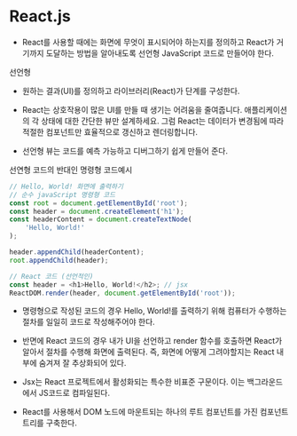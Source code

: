 # React.js

- React를 사용할 때에는 화면에 무엇이 표시되어야 하는지를 정의하고 React가 거기까지 도달하는 방법을 알아내도록 선언형 JavaScript 코드로 만들어야 한다.

선언형

- 원하는 결과(UI)를 정의하고 라이브러리(React)가 단계를 구성한다.

- React는 상호작용이 많은 UI를 만들 때 생기는 어려움을 줄여줍니다. 애플리케이션의 각 상태에 대한 간단한 뷰만 설계하세요. 그럼 React는 데이터가 변경됨에 따라 적절한 컴포넌트만 효율적으로 갱신하고 렌더링합니다.

- 선언형 뷰는 코드를 예측 가능하고 디버그하기 쉽게 만들어 준다.

선연형 코드의 반대인 명령형 코드예시

```JavaScript
// Hello, World! 화면에 출력하기
// 순수 javaScript 명령형 코드
const root = document.getElementById('root');
const header = document.createElement('h1');
const headerContent = document.createTextNode(
	'Hello, World!'
);

header.appendChild(headerContent);
root.appendChild(header);

// React 코드 (선언적인)
const header = <h1>Hello, World!</h2>; // jsx
ReactDOM.render(header, document.getElementById('root'));

```

- 명령형으로 작성된 코드의 경우 Hello, World!를 출력하기 위해 컴퓨터가 수행하는 절차를 일일히 코드로 작성해주어야 한다.

- 반면에 React 코드의 경우 내가 UI을 선언하고 render 함수를 호출하면 React가 알아서 절차를 수행해 화면에 출력된다. 즉, 화면에 어떻게 그려야할지는 React 내부에 숨겨져 잘 추상화되어 있다.

- Jsx는 React 프로젝트에서 활성화되는 특수한 비표준 구문이다. 이는 백그라운드에서 JS코드로 컴파일된다.

- React를 사용해서 DOM 노드에 마운트되는 하나의 루트 컴포넌트를 가진 컴포넌트 트리를 구축한다.
